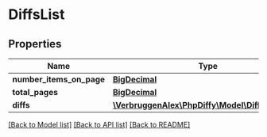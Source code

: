 # DiffsList

## Properties
Name | Type | Description | Notes
------------ | ------------- | ------------- | -------------
**number_items_on_page** | [**BigDecimal**](BigDecimal.md) |  | [optional] 
**total_pages** | [**BigDecimal**](BigDecimal.md) |  | [optional] 
**diffs** | [**\VerbruggenAlex\PhpDiffy\Model\DiffsListDiffs[]**](DiffsListDiffs.md) |  | [optional] 

[[Back to Model list]](../README.md#documentation-for-models) [[Back to API list]](../README.md#documentation-for-api-endpoints) [[Back to README]](../README.md)

